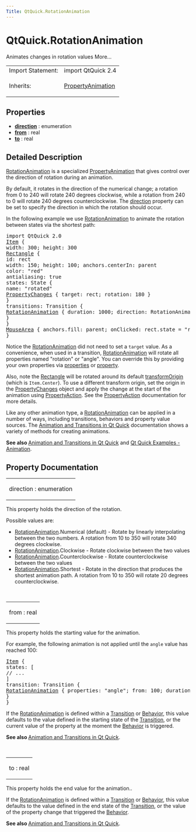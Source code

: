 ```yaml
---
Title: QtQuick.RotationAnimation
---
```


# QtQuick.RotationAnimation

<span class="subtitle"></span>
<!-- $$$RotationAnimation-brief -->
<p>Animates changes in rotation values More...</p>
<!-- @@@RotationAnimation -->
<table class="alignedsummary">
<tr><td class="memItemLeft rightAlign topAlign"> Import Statement:</td><td class="memItemRight bottomAlign"> import QtQuick 2.4</td></tr><tr><td class="memItemLeft rightAlign topAlign"> Inherits:</td><td class="memItemRight bottomAlign"> <p><a href="QtQuick.PropertyAnimation.md">PropertyAnimation</a></p>
</td></tr></table><ul>
</ul>
<h2 id="properties">Properties</h2>
<ul>
<li class="fn"><b><b><a href="#direction-prop">direction</a></b></b> : enumeration</li>
<li class="fn"><b><b><a href="#from-prop">from</a></b></b> : real</li>
<li class="fn"><b><b><a href="#to-prop">to</a></b></b> : real</li>
</ul>
<!-- $$$RotationAnimation-description -->
<h2 id="details">Detailed Description</h2>
</p>
<p><a href="index.html">RotationAnimation</a> is a specialized <a href="QtQuick.animation/#propertyanimation">PropertyAnimation</a> that gives control over the direction of rotation during an animation.</p>
<p>By default, it rotates in the direction of the numerical change; a rotation from 0 to 240 will rotate 240 degrees clockwise, while a rotation from 240 to 0 will rotate 240 degrees counterclockwise. The <a href="#direction-prop">direction</a> property can be set to specify the direction in which the rotation should occur.</p>
<p>In the following example we use <a href="index.html">RotationAnimation</a> to animate the rotation between states via the shortest path:</p>
<pre class="qml">import QtQuick 2.0
<span class="type"><a href="QtQuick.Item.md">Item</a></span> {
<span class="name">width</span>: <span class="number">300</span>; <span class="name">height</span>: <span class="number">300</span>
<span class="type"><a href="QtQuick.Rectangle.md">Rectangle</a></span> {
<span class="name">id</span>: <span class="name">rect</span>
<span class="name">width</span>: <span class="number">150</span>; <span class="name">height</span>: <span class="number">100</span>; <span class="name">anchors</span>.centerIn: <span class="name">parent</span>
<span class="name">color</span>: <span class="string">&quot;red&quot;</span>
<span class="name">antialiasing</span>: <span class="number">true</span>
<span class="name">states</span>: <span class="name">State</span> {
<span class="name">name</span>: <span class="string">&quot;rotated&quot;</span>
<span class="type"><a href="QtQuick.PropertyChanges.md">PropertyChanges</a></span> { <span class="name">target</span>: <span class="name">rect</span>; <span class="name">rotation</span>: <span class="number">180</span> }
}
<span class="name">transitions</span>: <span class="name">Transition</span> {
<span class="type"><a href="index.html">RotationAnimation</a></span> { <span class="name">duration</span>: <span class="number">1000</span>; <span class="name">direction</span>: <span class="name">RotationAnimation</span>.<span class="name">Counterclockwise</span> }
}
}
<span class="type"><a href="QtQuick.MouseArea.md">MouseArea</a></span> { <span class="name">anchors</span>.fill: <span class="name">parent</span>; <span class="name">onClicked</span>: <span class="name">rect</span>.<span class="name">state</span> <span class="operator">=</span> <span class="string">&quot;rotated&quot;</span> }
}</pre>
<p>Notice the <a href="index.html">RotationAnimation</a> did not need to set a <code>target</code> value. As a convenience, when used in a transition, <a href="index.html">RotationAnimation</a> will rotate all properties named &quot;rotation&quot; or &quot;angle&quot;. You can override this by providing your own properties via <a href="QtQuick.PropertyAnimation.md#properties-prop">properties</a> or <a href="QtQuick.PropertyAnimation.md#property-prop">property</a>.</p>
<p>Also, note the <a href="QtQuick.Rectangle.md">Rectangle</a> will be rotated around its default <a href="QtQuick.Item.md#transformOrigin-prop">transformOrigin</a> (which is <code>Item.Center</code>). To use a different transform origin, set the origin in the <a href="QtQuick.PropertyChanges.md">PropertyChanges</a> object and apply the change at the start of the animation using <a href="QtQuick.PropertyAction.md">PropertyAction</a>. See the <a href="QtQuick.PropertyAction.md">PropertyAction</a> documentation for more details.</p>
<p>Like any other animation type, a <a href="index.html">RotationAnimation</a> can be applied in a number of ways, including transitions, behaviors and property value sources. The <a href="QtQuick.qtquick-statesanimations-animations.md">Animation and Transitions in Qt Quick</a> documentation shows a variety of methods for creating animations.</p>
<p><b>See also </b><a href="QtQuick.qtquick-statesanimations-animations.md">Animation and Transitions in Qt Quick</a> and <a href="QtQuick.animation/">Qt Quick Examples - Animation</a>.</p>
<!-- @@@RotationAnimation -->
<h2>Property Documentation</h2>
<!-- $$$direction -->
<table class="qmlname"><tr valign="top" id="direction-prop"><td class="tblQmlPropNode"><p><span class="name">direction</span> : <span class="type">enumeration</span></p></td></tr></table><p>This property holds the direction of the rotation.</p>
<p>Possible values are:</p>
<ul>
<li><a href="index.html">RotationAnimation</a>.Numerical (default) - Rotate by linearly interpolating between the two numbers. A rotation from 10 to 350 will rotate 340 degrees clockwise.</li>
<li><a href="index.html">RotationAnimation</a>.Clockwise - Rotate clockwise between the two values</li>
<li><a href="index.html">RotationAnimation</a>.Counterclockwise - Rotate counterclockwise between the two values</li>
<li><a href="index.html">RotationAnimation</a>.Shortest - Rotate in the direction that produces the shortest animation path. A rotation from 10 to 350 will rotate 20 degrees counterclockwise.</li>
</ul>
<!-- @@@direction -->
<br/>
<!-- $$$from -->
<table class="qmlname"><tr valign="top" id="from-prop"><td class="tblQmlPropNode"><p><span class="name">from</span> : <span class="type">real</span></p></td></tr></table><p>This property holds the starting value for the animation.</p>
<p>For example, the following animation is not applied until the <code>angle</code> value has reached 100:</p>
<pre class="qml"><span class="type"><a href="QtQuick.Item.md">Item</a></span> {
<span class="name">states</span>: [
<span class="comment">// ...</span>
]
<span class="name">transition</span>: <span class="name">Transition</span> {
<span class="type"><a href="index.html">RotationAnimation</a></span> { <span class="name">properties</span>: <span class="string">&quot;angle&quot;</span>; <span class="name">from</span>: <span class="number">100</span>; <span class="name">duration</span>: <span class="number">2000</span> }
}
}</pre>
<p>If the <a href="index.html">RotationAnimation</a> is defined within a <a href="QtQuick.qmlexampletoggleswitch.md#transition">Transition</a> or <a href="QtQuick.Behavior.md">Behavior</a>, this value defaults to the value defined in the starting state of the <a href="QtQuick.qmlexampletoggleswitch.md#transition">Transition</a>, or the current value of the property at the moment the <a href="QtQuick.Behavior.md">Behavior</a> is triggered.</p>
<p><b>See also </b><a href="QtQuick.qtquick-statesanimations-animations.md">Animation and Transitions in Qt Quick</a>.</p>
<!-- @@@from -->
<br/>
<!-- $$$to -->
<table class="qmlname"><tr valign="top" id="to-prop"><td class="tblQmlPropNode"><p><span class="name">to</span> : <span class="type">real</span></p></td></tr></table><p>This property holds the end value for the animation..</p>
<p>If the <a href="index.html">RotationAnimation</a> is defined within a <a href="QtQuick.qmlexampletoggleswitch.md#transition">Transition</a> or <a href="QtQuick.Behavior.md">Behavior</a>, this value defaults to the value defined in the end state of the <a href="QtQuick.qmlexampletoggleswitch.md#transition">Transition</a>, or the value of the property change that triggered the <a href="QtQuick.Behavior.md">Behavior</a>.</p>
<p><b>See also </b><a href="QtQuick.qtquick-statesanimations-animations.md">Animation and Transitions in Qt Quick</a>.</p>
<!-- @@@to -->
<br/>
